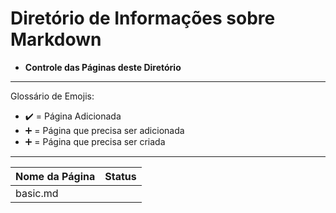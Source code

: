 # Diretório de Informações sobre Markdown

* **Controle das Páginas deste Diretório**

---

Glossário de Emojis:

* :heavy_check_mark: = Página Adicionada
* :heavy_plus_sign: = Página que precisa ser adicionada
* :heavy_plus_sign: = Página que precisa ser criada

---

Nome da Página|Status
|---|---|
basic.md|